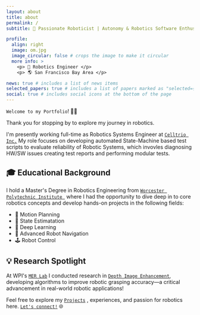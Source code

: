 ```yaml
---
layout: about
title: about
permalink: /
subtitle: 🚀 Passionate Roboticist | Autonomy & Robotics Software Enthusiast

profile:
  align: right
  image: om.jpg
  image_circular: false # crops the image to make it circular
  more info: >
	<p> 🤖 Robotics Engineer </p>
	<p> 🌎 San Francisco Bay Area </p>

news: true # includes a list of news items
selected_papers: true # includes a list of papers marked as "selected={true}"
social: true # includes social icons at the bottom of the page
---
```

`Welcome to my Portfolio`! 👋🏻

Thank you for stopping by to explore my journey in robotics.
 
I'm presently working full-time as Robotics Systems Engineer at <a href="https://celltrio.com/">`Celltrio Inc.`</a> My role focuses on developing automated State-Machine based test scripts to evaluate reliability of Robotic Systems, which invovles diagnosing HW/SW issues creating test reports and performing modular tests.

## 🎓 Educational Background
I hold a Master's Degree in Robotics Engineering from <a href="https://www.wpi.edu/academics/departments/robotics-engineering">`Worcester Polytechnic Institute `</a> where I had the opportunity to dive deep in to core robotics concepts and develop hands-on projects in the following fields:
- 📍 Motion Planning
- 📐 State Estimatation 
- 🧠 Deep Learning
- 🤖 Advanced Robot Navigation
- 🕹️ Robot Control

## 💡 Research Spotlight
At WPI's <a href="https://wp.wpi.edu/merlab/">`MER Lab`</a> I conducted research in <a href="https://www.linkedin.com/in/om-vinayak-gaikwad-b06a4a1a4/overlay/experience/2339573014/multiple-media-viewer/?profileId=ACoAAC_aRbYBvALUhp7L2HHVMZ0iNiKesxLoLG0&treasuryMediaId=1708129364396">`Depth Image Enhancement`</a>, developing algorithms to improve robotic grasping accuracy—a critical advancement in real-world robotic applications!

Feel free to explore my <a href="https://omgaikwad08.github.io/projects/">`Projects`</a> , experiences, and passion for robotics here. <a href="https://www.linkedin.com/in/om-vinayak-gaikwad-b06a4a1a4/">`Let's connect!`</a> 🌐